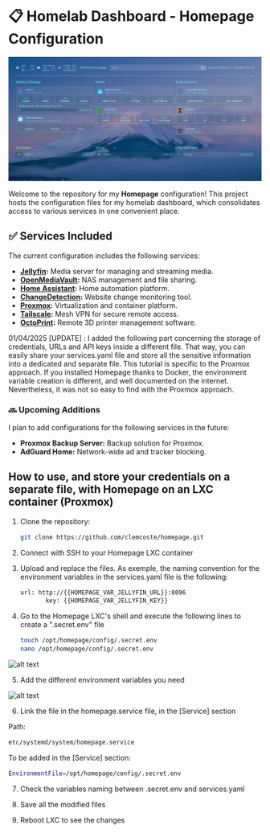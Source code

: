 # :clipboard: Homelab Dashboard - Homepage Configuration

![alt text](Dashboard.jpeg)

Welcome to the repository for my **Homepage** configuration! This project hosts the configuration files for my homelab dashboard, which consolidates access to various services in one convenient place.

## :white_check_mark: Services Included

The current configuration includes the following services:

- **[Jellyfin](https://jellyfin.org/):** Media server for managing and streaming media.
- **[OpenMediaVault](https://www.openmediavault.org/):** NAS management and file sharing.
- **[Home Assistant](https://www.home-assistant.io/):** Home automation platform.
- **[ChangeDetection](https://github.com/dgtlmoon/changedetection.io):** Website change monitoring tool.
- **[Proxmox](https://www.proxmox.com/):** Virtualization and container platform.
- **[Tailscale](https://tailscale.com/):** Mesh VPN for secure remote access.
- **[OctoPrint](https://octoprint.org/):** Remote 3D printer management software.

01/04/2025 [UPDATE] : I added the following part concerning the storage of credentials, URLs and API keys inside a different file. That way, you can easily share your services.yaml file and store all the sensitive information into a dedicated and separate file. This tutorial is specific to the Proxmox approach. If you installed Homepage thanks to Docker, the environment variable creation is different, and well documented on the internet. Nevertheless, it was not so easy to find with the Proxmox approach.

### :soon: Upcoming Additions

I plan to add configurations for the following services in the future:

- **Proxmox Backup Server:** Backup solution for Proxmox.
- **AdGuard Home:** Network-wide ad and tracker blocking.

## How to use, and store your credentials on a separate file, with Homepage on an LXC container (Proxmox)

1. Clone the repository:
   ```bash
   git clone https://github.com/clemcoste/homepage.git

2. Connect with SSH to your Homepage LXC container

3. Upload and replace the files. As exemple, the naming convention for the environment variables in the services.yaml file is the following:

   ```bash
   url: http://{{HOMEPAGE_VAR_JELLYFIN_URL}}:8096
          key: {{HOMEPAGE_VAR_JELLYFIN_KEY}}

5. Go to the Homepage LXC's shell and execute the following lines to create a ".secret.env" file

   ```bash
   touch /opt/homepage/config/.secret.env
   nano /opt/homepage/config/.secret.env

![alt text](secret1.png)

5. Add the different environment variables you need

![alt text](secret2.png)

6. Link the file in the homepage.service file, in the [Service] section

Path:
   ```bash
   etc/systemd/system/homepage.service
   ```

To be added in the [Service] section:
   ```bash
   EnvironmentFile=/opt/homepage/config/.secret.env
   ```

7. Check the variables naming between .secret.env and services.yaml

8. Save all the modified files

9. Reboot LXC to see the changes
